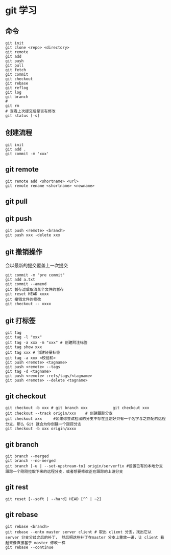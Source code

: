 # git 学习

## 命令
``` 
git init  
git clone <repo> <directory>  
git remote   
git add  
git push  
git pull  
git fetch  
git commit  
git checkout  
git rebase
git reflog
git log
git branch   
#  
git rm 
# 查看上次提交后是否有修改
git status [-s]                

```

## 创建流程
```
git init  
git add .  
git commit -m 'xxx'    
```

## git remote 
```
git remote add <shortname> <url>
git remote rename <shortname> <newname>

```

## git pull

## git push
```
git push <remote> <branch>
git push xxx -delete xxx
```

## git 撤销操作
会以最新的提交覆盖上一次提交
```
git commit -m "pre commit"
git add a.txt
git commit --amend
git 暂存过后取消某个文件的暂存
git reset HEAD xxxx
git 撤销文件的修改
git checkout -- xxxx
```

## git 打标签
```
git tag
git tag -l "xxx"
git tag -a xxx -m "xxx" # 创建附注标签
git tag show xxx
git tag xxx # 创建轻量标签
git tag -a xxx <校验和>
git push <remote> <tagname>
git push <remote> --tags
git tag -d <tagname>
git push <remote> :refs/tags/<tagname>
git push <remote> --delete <tagname>
```

## git checkout 
```
git checkout -b xxx # git branch xxx           git checkout xxx
git checkout --track origin/xxx    # 创建跟踪分支
git checkout xxx     #如果你尝试检出的分支不存在且刚好只有一个名字与之匹配的远程分支，那么 Git 就会为你创建一个跟踪分支
git checkout -b xxx origin/xxxx
```

## git branch
```
git branch --merged
git branch --no-merged
git branch [-u | --set-upstream-to] origin/serverfix #设置已有的本地分支跟踪一个刚刚拉取下来的远程分支，或者想要修改正在跟踪的上游分支
```

## git rest
```
git reset [--soft | --hard] HEAD [^^ | ~2]
```

## git rebase 
```
git rebase <branch>
git rebase --onto master server client # 取出 client 分支，找出它从 server 分支分歧之后的补丁， 然后把这些补丁在master 分支上重放一遍，让 client 看起来像直接基于 master 修改一样
git rebase --continue
```

## 
